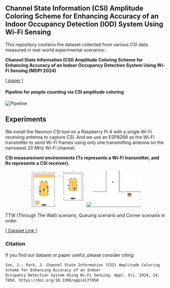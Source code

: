## Channel State Information (CSI) Amplitude Coloring Scheme for Enhancing Accuracy of an Indoor Occupancy Detection (IOD) System Using Wi-Fi Sensing

This repository contains the dataset collected from various CSI data measured in real-world experimental scenarios:

**Channel State Information (CSI) Amplitude Coloring Scheme for Enhancing Accuracy of an Indoor Occupancy Detection System Using Wi-Fi Sensing (MDPI 2024)**

\[[ paper ](https://www.mdpi.com/2076-3417/14/17/7850)\]

#### Pipeline for people counting via CSI amplitude coloring
![Pipeline](https://github.com/user-attachments/assets/75e0d85b-38e2-4122-a58a-da7be507440a)

## Experiments

We install the Nexmon CSI tool on a Raspberry Pi 4 with a single Wi-Fi receiving antenna to capture CSI. And we use an ESP8266 as the Wi-Fi transmitter to send Wi-Fi frames using only one transmitting antenna on the narrowest 20 MHz Wi-Fi channel.

**CSI measurement environments (Tx represents a Wi-Fi transmitter, and Rx represents a CSI receiver).**  
<p align="center">
<img src="source/TTW.png" width="34.9%"/>
<img src="souce/Queuing.png" width="32.7%"/> 
<img src="source/Corner.png" width="30%"/> 
</p>


TTW (Through The Wall) scenario, Queuing scenario and Corner scenario in order.

\[[ Dataset Link ](https://drive.google.com/drive/folders/1pO1Xi7RnD7vTVd7ao1ElDN2n5jYnwH2O?usp=sharing)\]

### Citation
If you find our dataset or paper useful, please consider citing:
```
Son, J.; Park, J. Channel State Information (CSI) Amplitude Coloring Scheme for Enhancing Accuracy of an Indoor
Occupancy Detection System Using Wi-Fi Sensing. Appl. Sci. 2024, 14, 7850. https://doi.org/10.3390/app14177850
```
